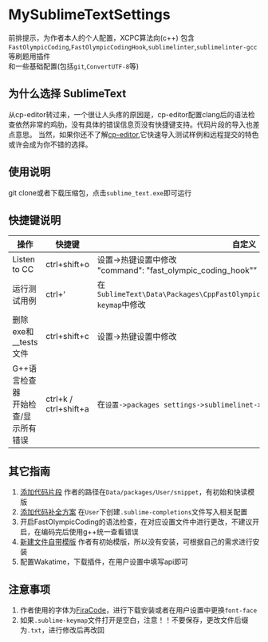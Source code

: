 # MySublimeTextSettings

前排提示，为作者本人的个人配置，XCPC算法向(c++)
包含`FastOlympicCoding`,`FastOlympicCodingHook`,`sublimelinter`,`sublimelinter-gcc`等刷题用插件<br>和一些基础配置(包括`git`,`ConvertUTF-8`等)

## 为什么选择 SublimeText

从cp-editor转过来，一个很让人头疼的原因是，cp-editor配置clang后的语法检查依然非常的鸡肋，没有具体的错误信息页没有快捷键支持。代码片段的导入也差点意思。
当然，如果你还不了解[cp-editor](https://cpeditor.org/zh/),它快速导入测试样例和远程提交的特色或许会成为你不错的选择。

## 使用说明

git clone或者下载压缩包，点击`sublime_text.exe`即可运行

## 快捷键说明

| 操作                                     | 快捷键                | 自定义                                                       |
| ---------------------------------------- | --------------------- | ------------------------------------------------------------ |
| Listen to CC                             | ctrl+shift+o          | 设置->热键设置中修改<br />"command": "fast_olympic_coding_hook"” |
| 运行测试用例                             | ctrl+‘                | 在 `SublimeText\Data\Packages\CppFastOlympicCoding\Default(windows).sublime-keymap`中修改 |
| 删除exe和__tests文件                     | ctrl+shift+c          | 设置->热键设置中修改                                         |
| G++语言检查器<br />开始检查/显示所有错误 | ctrl+k / ctrl+shift+a | 在`设置->packages settings->sublimelinet->key bindings`进行修改 |

## 其它指南

1. [添加代码片段](https://9iphp.com/web/html/sublime-text-code-snippets.html#) 作者的路径在`Data/packages/User/snippet`，有初始和快读模版
2. [添加代码补全方案](https://www.sublimetext.com/docs/completions.html) 在`User`下创建`.sublime-completions`文件写入相关配置
3. 开启FastOlympicCoding的语法检查，在对应设置文件中进行更改，不建议开启，在编码完后使用g++统一查看错误
4. [新建文件自带模版](https://cloud.tencent.com/developer/article/1546590#) 作者有初始模版，所以没有安装，可根据自己的需求进行安装
5. 配置Wakatime，下载插件，在用户设置中填写api即可

## 注意事项

1. 作者使用的字体为[FiraCode](https://github.com/tonsky/FiraCode)，进行下载安装或者在用户设置中更换`font-face`
2. 如果`.sublime-keymap`文件打开是空白，注意！！不要保存，更改文件后缀为`.txt`，进行修改后再改回

	

